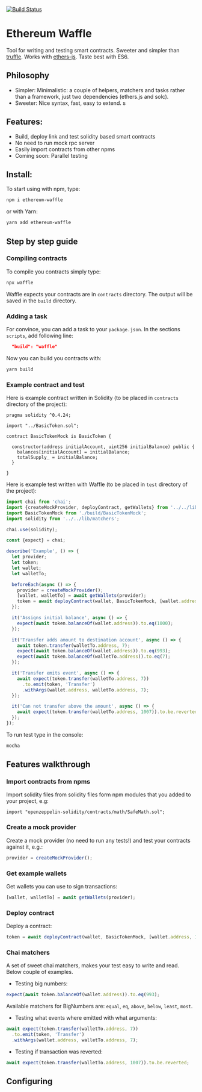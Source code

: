 [![Build Status](https://travis-ci.com/EthWorks/Waffle.svg?token=xjj4U84eSFwEsYLTc5Qe&branch=master)](https://travis-ci.com/EthWorks/Waffle)

# Ethereum Waffle
Tool for writing and testing smart contracts. Sweeter and simpler than [truffle](https://github.com/trufflesuite/truffle). Works with [ethers-js](https://github.com/ethers-io/ethers.js/). Taste best with ES6.

## Philosophy
* Simpler: Minimalistic: a couple of helpers, matchers and tasks rather than a framework, just two dependencies (ethers.js and solc).
* Sweeter: Nice syntax, fast, easy to extend.
s
## Features:
* Build, deploy link and test solidity based smart contracts
* No need to run mock rpc server
* Easily import contracts from other npms
* Coming soon: Parallel testing

## Install:
To start using with npm, type:
```sh
npm i ethereum-waffle
```

or with Yarn:
```sh
yarn add ethereum-waffle
```

## Step by step guide

### Compiling contracts

To compile you contracts simply type:
```sh
npx waffle
```

Waffle expects your contracts are in `contracts` directory.  The output will be saved in the `build` directory.

### Adding a task
For convince, you can add a task to your `package.json`. In the sections `scripts`, add following line:
```json
  "build": "waffle"
```

Now you can build you contracts with:
```sh
yarn build
```

### Example contract and test
Here is example contract written in Solidity (to be placed in `contracts` directory of the project):
```solidity
pragma solidity ^0.4.24;

import "../BasicToken.sol";

contract BasicTokenMock is BasicToken {

  constructor(address initialAccount, uint256 initialBalance) public {
    balances[initialAccount] = initialBalance;
    totalSupply_ = initialBalance;
  }

}
```

Here is example test written with Waffle (to be placed in `test` directory of the project):

```js
import chai from 'chai';
import {createMockProvider, deployContract, getWallets} from '../../lib/waffle';
import BasicTokenMock from './build/BasicTokenMock';
import solidity from '../../lib/matchers';

chai.use(solidity);

const {expect} = chai;

describe('Example', () => {
  let provider;
  let token;
  let wallet;
  let walletTo;

  beforeEach(async () => {
    provider = createMockProvider();
    [wallet, walletTo] = await getWallets(provider);
    token = await deployContract(wallet, BasicTokenMock, [wallet.address, 1000]);
  });

  it('Assigns initial balance', async () => {
    expect(await token.balanceOf(wallet.address)).to.eq(1000);
  });

  it('Transfer adds amount to destination account', async () => {
    await token.transfer(walletTo.address, 7);
    expect(await token.balanceOf(wallet.address)).to.eq(993);
    expect(await token.balanceOf(walletTo.address)).to.eq(7);
  });

  it('Transfer emits event', async () => {
    await expect(token.transfer(walletTo.address, 7))
      .to.emit(token, 'Transfer')
      .withArgs(wallet.address, walletTo.address, 7);
  });

  it('Can not transfer above the amount', async () => {
    await expect(token.transfer(walletTo.address, 1007)).to.be.reverted;
  });
});
```

To run test type in the console:
```sh
mocha
```


## Features walkthrough

### Import contracts from npms
Import solidity files from solidity files form npm modules that you added to your project, e.g:
```
import "openzeppelin-solidity/contracts/math/SafeMath.sol";
```

### Create a mock provider
Create a mock provider (no need to run any tests!) and test your contracts against it, e.g.:
```js
provider = createMockProvider();
```

### Get example wallets
Get wallets you can use to sign transactions:
```js
[wallet, walletTo] = await getWallets(provider);
```

### Deploy contract
Deploy a contract:
```js
token = await deployContract(wallet, BasicTokenMock, [wallet.address, 1000]);
```

### Chai matchers
A set of sweet chai matchers, makes your test easy to write and read. Below couple of examples.

* Testing big numbers:
```js
expect(await token.balanceOf(wallet.address)).to.eq(993);
```
Available matchers for BigNumbers are: `equal`, `eq`, `above`, `below`, `least`, `most`.

* Testing what events where emitted with what arguments:
```js
await expect(token.transfer(walletTo.address, 7))
  .to.emit(token, 'Transfer')
  .withArgs(wallet.address, walletTo.address, 7);
```

* Testing if transaction was reverted:
```js
await expect(token.transfer(walletTo.address, 1007)).to.be.reverted;
```

## Configuring